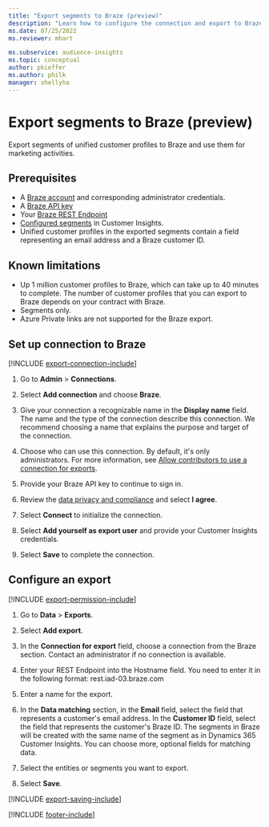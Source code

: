 ```yaml
---
title: "Export segments to Braze (preview)"
description: "Learn how to configure the connection and export to Braze."
ms.date: 07/25/2022
ms.reviewer: mhart

ms.subservice: audience-insights
ms.topic: conceptual
author: pkieffer
ms.author: philk
manager: shellyha
---
```


# Export segments to Braze (preview)

Export segments of unified customer profiles to Braze and use them for marketing activities.

## Prerequisites

- A [Braze account](https://www.braze.com/) and corresponding administrator credentials.
- A [Braze API key](https://www.braze.com/docs/api/basics/)
- Your [Braze REST Endpoint](https://www.braze.com/docs/api/basics/#api-definitions) 
- [Configured segments](segments.md) in Customer Insights.
- Unified customer profiles in the exported segments contain a field representing an email address and a Braze customer ID.

## Known limitations

- Up 1 million customer profiles to Braze, which can take up to 40 minutes to complete. The number of customer profiles that you can export to Braze depends on your contract with Braze.
- Segments only.
- Azure Private links are not supported for the Braze export.

## Set up connection to Braze

[!INCLUDE [export-connection-include](includes/export-connection-admn.md)]

1. Go to **Admin** > **Connections**.

1. Select **Add connection** and choose **Braze**.

1. Give your connection a recognizable name in the **Display name** field. The name and the type of the connection describe this connection. We recommend choosing a name that explains the purpose and target of the connection.

1. Choose who can use this connection. By default, it's only administrators. For more information, see [Allow contributors to use a connection for exports](connections.md#allow-contributors-to-use-a-connection-for-exports).

1. Provide your Braze API key to continue to sign in.

1. Review the [data privacy and compliance](connections.md#data-privacy-and-compliance) and select **I agree**.

1. Select **Connect** to initialize the connection.

1. Select **Add yourself as export user** and provide your Customer Insights credentials.

1. Select **Save** to complete the connection.

## Configure an export

[!INCLUDE [export-permission-include](includes/export-permission.md)]

1. Go to **Data** > **Exports**.

1. Select **Add export**.

1. In the **Connection for export** field, choose a connection from the Braze section. Contact an administrator if no connection is available.

3. Enter your REST Endpoint into the Hostname field. You need to enter it in the following format: rest.iad-03.braze.com

1. Enter a name for the export.

1. In the **Data matching** section, in the **Email** field, select the field that represents a customer's email address. In the **Customer ID** field, select the field that represents the customer's Braze ID. The segments in Braze will be created with the same name of the segment as in Dynamics 365 Customer Insights. You can choose more, optional fields for matching data.

1. Select the entities or segments you want to export.

1. Select **Save**.

[!INCLUDE [export-saving-include](includes/export-saving.md)]

[!INCLUDE [footer-include](includes/footer-banner.md)]
